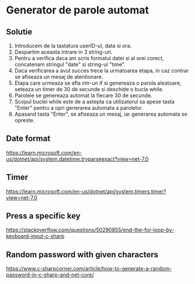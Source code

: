 # Generator de parole automat

## Solutie

1) Introducem de la tastatura userID-ul, data si ora.
2) Despartim aceasta intrare in 3 string-uri.
3) Pentru a verifica daca am scris formatul datei si al orei corect, concatenam stringul "date" si string-ul "time".
4) Daca verificarea a avut succes trece la urmatoarea etapa, in caz contrar se afiseaza un mesaj de atentionare.
6) Etapa care urmeaza se afla intr-un if si genereaza o parola aleatoare, seteaza un timer de 30 de secunde si deschide o bucla while.
7) Parolele se genereaza automat la fiecare 30 de secunde.
8) Scopul buclei while este de a astepta ca utilizatorul sa apese tasta "Enter" pentru a opri generarea automata a parolelor.
9) Apasand tasta "Enter", se afiseaza un mesaj, iar generarea automata se opreste.


## Date format 
https://learn.microsoft.com/en-us/dotnet/api/system.datetime.tryparseexact?view=net-7.0
## Timer 
https://learn.microsoft.com/en-us/dotnet/api/system.timers.timer?view=net-7.0
## Press a specific key 
https://stackoverflow.com/questions/50290855/end-the-for-loop-by-keyboard-input-c-sharp
## Random password with given characters 
https://www.c-sharpcorner.com/article/how-to-generate-a-random-password-in-c-sharp-and-net-core/

